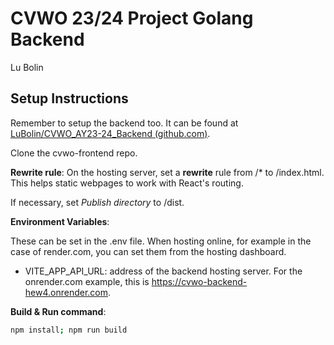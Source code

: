 # CVWO 23/24 Project Golang Backend
Lu Bolin


## Setup Instructions

Remember to setup the backend too. It can be found at [LuBolin/CVWO_AY23-24_Backend (github.com)](https://github.com/LuBolin/CVWO_AY23-24_Backend).

Clone the cvwo-frontend repo.


**Rewrite rule**: On the hosting server, set a **rewrite** rule from /* to /index.html. This helps static webpages to work with React's routing.

If necessary, set *Publish directory* to /dist.


**Environment Variables**:

These can be set in the .env file.
When hosting online, for example in the case of render.com, you can set them from the hosting dashboard.

- VITE_APP_API_URL: address of the backend hosting server.
  For the onrender.com example, this is https://cvwo-backend-hew4.onrender.com.


**Build & Run command**: 

```bash
npm install; npm run build
```